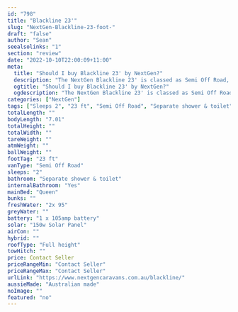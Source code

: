 ```yaml
---
id: "798"
title: "Blackline 23'"
slug: "NextGen-Blackline-23-foot-"
draft: "false"
author: "Sean"
seealsolinks: "1"
section: "review"
date: "2022-10-10T22:00:09+11:00"
meta:
  title: "Should I buy Blackline 23' by NextGen?"
  description: "The NextGen Blackline 23' is classed as Semi Off Road, and sleeps 2 people. It is Australian made and comes in at 23 ft. It generally has Separate shower & toilet."
  ogtitle: "Should I buy Blackline 23' by NextGen?"
  ogdescription: "The NextGen Blackline 23' is classed as Semi Off Road, and sleeps 2 people. It is Australian made and comes in at 23 ft. It generally has Separate shower & toilet."
categories: ["NextGen"]
tags: ["Sleeps 2", "23 ft", "Semi Off Road", "Separate shower & toilet", "Full height", "Price Unknown", "Australian made"]
totalLength: ""
bodyLength: "7.01"
totalHeight: ""
totalWidth: ""
tareWeight: ""
atmWeight: ""
ballWeight: ""
footTag: "23 ft"
vanType: "Semi Off Road"
sleeps: "2"
bathroom: "Separate shower & toilet"
internalBathroom: "Yes"
mainBed: "Queen"
bunks: ""
freshWater: "2x 95"
greyWater: ""
battery: "1 x 105amp battery"
solar: "150w Solar Panel"
airCon: ""
hybrid: ""
roofType: "Full height"
towHitch: ""
price: Contact Seller
priceRangeMin: "Contact Seller"
priceRangeMax: "Contact Seller"
urlLink: "https://www.nextgencaravans.com.au/blackline/"
aussieMade: "Australian made"
noImage: ""
featured: "no"
---
```

